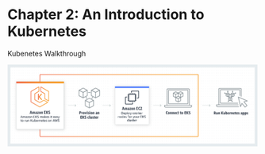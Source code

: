 # Chapter 2: An Introduction to Kubernetes

Kubenetes Walkthrough

![Logo](./pics/eks-product-page.png)